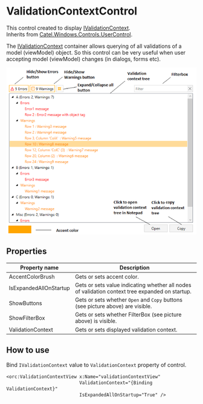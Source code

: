 ValidationContextControl
========================

This control created to display [IValidationContext][1].
<br />Inherits from [Catel.Windows.Controls.UserControl][2].

The [IValidationContext][1] container allows querying of all validations of a model (viewModel) object. So this control can be very useful when user accepting model (viewModel) changes (in dialogs, forms etc).

![ValidationContextControl 01][3]

## Properties

Property name|Description
-|-
AccentColorBrush|Gets or sets accent color.
IsExpandedAllOnStartup|Gets or sets value indicating whether all nodes of validation context tree expanded on startup.
ShowButtons|Gets or sets whether `Open` and `Copy` buttons (see picture above) are visible.
ShowFilterBox|Gets or sets whether FilterBox (see picture above) is visible.
ValidationContext|Gets or sets displayed validation context.

## How to use

Bind `IValidationContext` value to `ValidationContext` property of control.
```
<orc:ValidationContextView x:Name="validationContextView" 
                           ValidationContext="{Binding ValidationContext}"
                           IsExpandedAllOnStartup="True" />
```
[1]: https://catelproject.atlassian.net/wiki/display/CTL/Using+the+validation+context
[2]: https://catelproject.atlassian.net/wiki/display/CTL/UserControl
[3]: ../images/orc.controls/validationcontextcontrol/ValidationContextControl.png